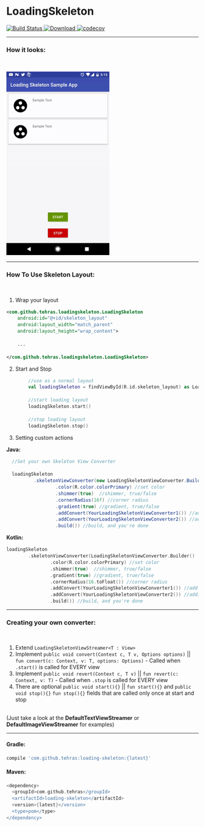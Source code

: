 # LoadingSkeleton
[![Build Status](https://travis-ci.org/tehras/LoadingSkeleton.svg?branch=master)](https://travis-ci.org/tehras/LoadingSkeleton)[ ![Download](https://api.bintray.com/packages/tehras/maven/loading-skeleton/images/download.svg) ](https://bintray.com/tehras/maven/loading-skeleton/_latestVersion)
[![codecov](https://codecov.io/gh/tehras/LoadingSkeleton/branch/master/graph/badge.svg)](https://codecov.io/gh/tehras/LoadingSkeleton)


---
<h3>How it looks:</h3>
<br/>

![Demo GIF](/assets/demo_gif_small.gif "Demo GIF")

---

<h3>How To Use Skeleton Layout:</h3>
<br/>

1. Wrap your layout
```xml
<com.github.tehras.loadingskeleton.LoadingSkeleton
    android:id="@+id/skeleton_layout"
    android:layout_width="match_parent"
    android:layout_height="wrap_content">

    ...
        
</com.github.tehras.loadingskeleton.LoadingSkeleton>
```

2. Start and Stop
```kotlin
        //use as a normal layout
        val loadingSkeleton = findViewById(R.id.skeleton_layout) as LoadingSkeleton
        
        //start loading layout
        loadingSkeleton.start()
        
        //stop loading layout
        loadingSkeleton.stop()
```
3. Setting custom actions
  
<b>Java:</b>
```Java
  //Set your own Skeleton View Converter
   
  loadingSkeleton
          .skeletonViewConverter(new LoadingSkeletonViewConverter.Builder()
                  .color(R.color.colorPrimary) //set color
                  .shimmer(true)  //shimmer, true/false
                  .cornerRadius(16f) //corner radius
                  .gradient(true) //gradient, true/false
                  .addConvert(YourLoadingSkeletonViewConverter1()) //add your own custom conver
                  .addConvert(YourLoadingSkeletonViewConverter2()) //adding converter ovverides default ones
                  .build()) //build, and you're done
  ```
  
  <b>Kotlin:</b>
  ```Kotlin
  loadingSkeleton
          .skeletonViewConverter(LoadingSkeletonViewConverter.Builder()
                  .color(R.color.colorPrimary) //set color
                  .shimmer(true)  //shimmer, true/false
                  .gradient(true) //gradient, true/false
                  .cornerRadius(16.toFloat()) //corner radius
                  .addConvert(YourLoadingSkeletonViewConverter1()) //add your own custom conver
                  .addConvert(YourLoadingSkeletonViewConverter2()) //adding converter ovverides default ones
                  .build()) //build, and you're done
```
---
<h3>Creating your own converter:</h3>
<br/>

1. Extend ```LoadingSkeletonViewStreamer<T : View>```
2. Implement ```public void convert(Context c, T v, Options options)``` || ```fun convert(c: Context, v: T, options: Options)``` - Called when ```.start()``` is called for EVERY view
3. Implement ```public void revert(Context c, T v)``` || ```fun revert(c: Context, v: T)``` - Called when ```.stop``` is called for EVERY view
4. There are optional ```public void start(){}``` || ```fun start(){}``` and ```public void stop(){}``` ```fun stop(){}``` fields that are called only once at start and stop
<br/>
(Just take a look at the <b>DefaultTextViewStreamer</b> or <b>DefaultImageViewStreamer</b> for examples)

---

<h4>Gradle:</h4>

```Groovy
compile 'com.github.tehras:loading-skeleton:{latest}'
```

<h4>Maven:</h4>

```Groovy
<dependency>
  <groupId>com.github.tehras</groupId>
  <artifactId>loading-skeleton</artifactId>
  <version>{latest}</version>
  <type>pom</type>
</dependency>
```
